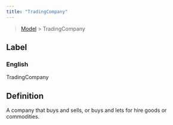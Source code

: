 ```yaml
---
title: "TradingCompany"
---
```


> [Model](../../) > TradingCompany

## Label

### English
TradingCompany


## Definition
A company that buys and sells, or buys and lets for hire goods or commodities. 


    
